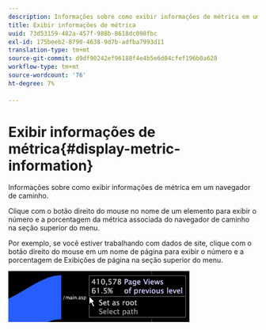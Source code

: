 ```yaml
---
description: Informações sobre como exibir informações de métrica em um navegador de caminho.
title: Exibir informações de métrica
uuid: 73d53159-482a-457f-988b-8618dc098fbc
exl-id: 175beeb2-8790-4638-9d7b-adfba7993d11
translation-type: tm+mt
source-git-commit: d9df90242ef96188f4e4b5e6d04cfef196b0a628
workflow-type: tm+mt
source-wordcount: '76'
ht-degree: 7%

---
```


# Exibir informações de métrica{#display-metric-information}

Informações sobre como exibir informações de métrica em um navegador de caminho.

Clique com o botão direito do mouse no nome de um elemento para exibir o número e a porcentagem da métrica associada do navegador de caminho na seção superior do menu.

Por exemplo, se você estiver trabalhando com dados de site, clique com o botão direito do mouse em um nome de página para exibir o número e a porcentagem de Exibições de página na seção superior do menu.

![](assets/vis_PathBrowser_info.png)
